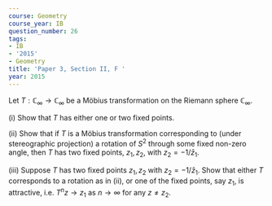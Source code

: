 ```yaml
---
course: Geometry
course_year: IB
question_number: 26
tags:
- IB
- '2015'
- Geometry
title: 'Paper 3, Section II, F '
year: 2015
---
```




Let $T: \mathbb{C}_{\infty} \rightarrow \mathbb{C}_{\infty}$ be a Möbius transformation on the Riemann sphere $\mathbb{C}_{\infty}$.

(i) Show that $T$ has either one or two fixed points.

(ii) Show that if $T$ is a Möbius transformation corresponding to (under stereographic projection) a rotation of $S^{2}$ through some fixed non-zero angle, then $T$ has two fixed points, $z_{1}, z_{2}$, with $z_{2}=-1 / \bar{z}_{1}$.

(iii) Suppose $T$ has two fixed points $z_{1}, z_{2}$ with $z_{2}=-1 / \bar{z}_{1}$. Show that either $T$ corresponds to a rotation as in (ii), or one of the fixed points, say $z_{1}$, is attractive, i.e. $T^{n} z \rightarrow z_{1}$ as $n \rightarrow \infty$ for any $z \neq z_{2}$.